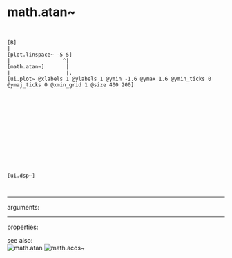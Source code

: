 # math.atan~

```


[B]
|
[plot.linspace~ -5 5]
|                 ^|
[math.atan~]       |
|                  |.
[ui.plot~ @xlabels 1 @ylabels 1 @ymin -1.6 @ymax 1.6 @ymin_ticks 0 @ymaj_ticks 0 @xmin_grid 1 @size 400 200]














[ui.dsp~]

            
```
---
arguments:


---
properties:


see also:<br>
![math.atan]("img/object_math.atan.png")
![math.acos~]("img/object_math.acos~.png")
